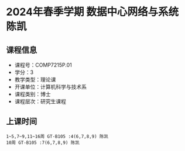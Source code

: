 # 2024年春季学期 数据中心网络与系统 陈凯






## 课程信息

- 课程号：COMP7215P.01
- 学分：3
- 教学类型：理论课
- 开课单位：计算机科学与技术系
- 课程类别：博士
- 课程层次：研究生课程

## 上课时间

```
1~5,7~9,11~16周 GT-B105 :4(6,7,8,9) 陈凯
10周 GT-B105 :7(6,7,8,9) 陈凯
```

